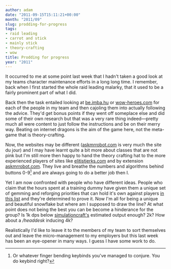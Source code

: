 ```yaml
---
author: adam
date: "2011-09-15T15:11:21+00:00"
month: "2011/09"
slug: prodding-for-progress
tags:
- raid leading
- carrot and stick
- mainly stick
- theory-crafting
- wow
title: Prodding for progress
year: "2011"
---
```


It occurred to me at some point last week that I hadn't taken a good look at my teams character maintenance efforts in a long long time. I remember, back when I first started the whole raid leading malarky, that it used to be a fairly prominent part of what I did.

Back then the task entailed looking at [be.imba.hu](http://be.imba.hu) or [wow-heroes.com](http://wow-heroes.com) for each of the people in my team and then cajoling them into actually following the advice. They'd get bonus points if they went off someplace else and did some of their own research but that was a very rare thing indeed—pretty much all were content to just follow the instructions and be on their merry way. Beating on internet dragons is the aim of the game here, not the meta-game that is theory-crafting.

<!--more-->

Now, the websites may be different ([askmrrobot.com](http://askmrrobot.com) is very much the site du jour) and I may have learnt quite a bit more about classes that are not pink but I'm still more then happy to hand the theory crafting hat to the more experienced players of sites like [elitistjerks.com](http://elitistjerks.com) and by extension [askmrrobot.com](http://askmrrobot.com). They live and breathe the numbers and algorithms behind buttons 0-9[^1] and are always going to do a better job then I.

Yet I am now confronted with people who have different ideas. People who claim that the hours spent at a training dummy have given them a unique set of gemming and reforging priorities that can hold it's own against players [in this list](http://www.worldoflogs.com/rankings/players/Firelands/dps/) and they're determined to prove it. Now I'm all for being a unique and beautiful snowflake but where am I supposed to draw the line? At what point does not being the best you can be become a hinderance for the group? Is 1k dps below [simulationcraft's](http://code.google.com/p/simulationcraft/) estimated output enough? 2k? How about a _/headdesk_ inducing 4k?

Realistically I'd like to leave it to the members of my team to sort themselves out and leave the micro-management to my employers but this last week has been an eye-opener in many ways. I guess I have some work to do.

[^1]: Or whatever finger bending keybinds you've managed to conjure. You do keybind right?